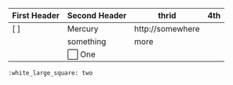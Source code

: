 First Header | Second Header | thrid | 4th
------------ | ------------- | ------------- | -------------
[ ] | Mercury | http://somewhere |
||something | more
| | :white_large_square: One
    :white_large_square: two
    
